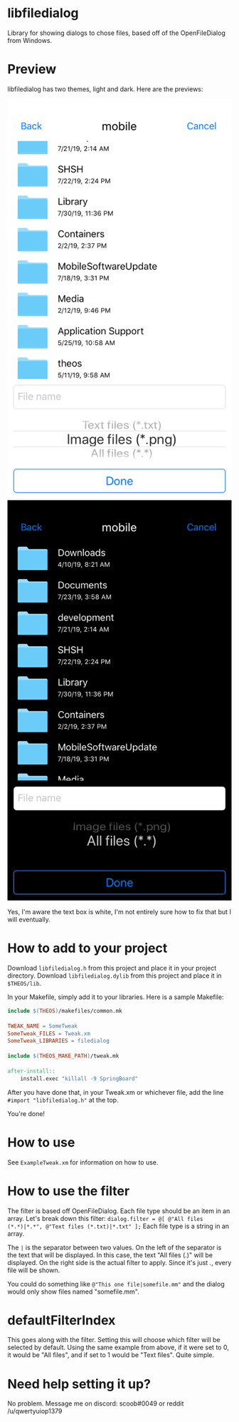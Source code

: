 # libfiledialog

Library for showing dialogs to chose files, based off of the OpenFileDialog from Windows.

# Preview

libfiledialog has two themes, light and dark. Here are the previews:

![Light theme](https://raw.githubusercontent.com/qwertyuiop1379/libfiledialog/master/Assets/light.png) ![Dark theme](https://raw.githubusercontent.com/qwertyuiop1379/libfiledialog/master/Assets/dark.png)

Yes, I'm aware the text box is white, I'm not entirely sure how to fix that but I will eventually.

# How to add to your project

Download `libfiledialog.h` from this project and place it in your project directory.
Download `libfiledialog.dylib` from this project and place it in `$THEOS/lib`.

In your Makefile, simply add it to your libraries. Here is a sample Makefile:

```makefile
include $(THEOS)/makefiles/common.mk

TWEAK_NAME = SomeTweak
SomeTweak_FILES = Tweak.xm
SomeTweak_LIBRARIES = filedialog

include $(THEOS_MAKE_PATH)/tweak.mk

after-install::
    install.exec "killall -9 SpringBoard"
```
      
After you have done that, in your Tweak.xm or whichever file, add the line `#import "libfiledialog.h"` at the top.

You're done!

# How to use

See `ExampleTweak.xm` for information on how to use.

# How to use the filter

The filter is based off OpenFileDialog. Each file type should be an item in an array. Let's break down this filter:
`dialog.filter = @[ @"All files (*.*)|*.*", @"Text files (*.txt)|*.txt" ];`
Each file type is a string in an array.

The `|` is the separator between two values. On the left of the separator is the text that will be displayed. In this case, the text "All files (*.*)" will be displayed. On the right side is the actual filter to apply. Since it's just *.*, every file will be shown.

You could do something like `@"This one file|somefile.mm"` and the dialog would only show files named "somefile.mm".

# defaultFilterIndex

This goes along with the filter. Setting this will choose which filter will be selected by default. Using the same example from above, if it were set to 0, it would be "All files", and if set to 1 would be "Text files". Quite simple.

# Need help setting it up?

No problem. Message me on discord: scoob#0049 or reddit /u/qwertyuiop1379
